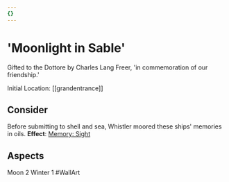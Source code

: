 ```yaml
---
{}
---
```

# 'Moonlight in Sable'
Gifted to the Dottore by Charles Lang Freer, 'in commemoration of our friendship.'

Initial Location: [[grandentrance]]
## Consider
Before submitting to shell and sea, Whistler moored these ships' memories in oils.
**Effect**: [Memory: Sight](https://uadaf.theevilroot.xyz/rowenarium/element/mem.sight)
## Aspects
Moon 2
Winter 1
#WallArt 